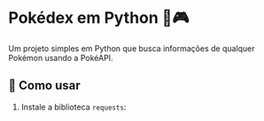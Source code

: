 # Pokédex em Python 🐍🎮

Um projeto simples em Python que busca informações de qualquer Pokémon usando a PokéAPI.

## 🚀 Como usar

1. Instale a biblioteca `requests`: